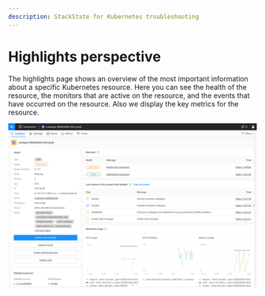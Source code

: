 ```yaml
---
description: StackState for Kubernetes troubleshooting
---
```


# Highlights perspective

The highlights page shows an overview of the most important information about a specific Kubernetes resource. Here you can see the health of the resource, the monitors that are active on the resource, and the events that have occurred on the resource. Also we display the key metrics for the resource.

![Highlights perspective](../../.gitbook/assets/k8s/k8s-pod-highlights.png)
